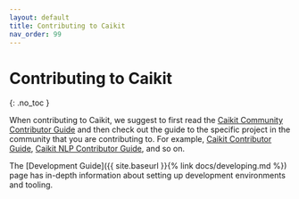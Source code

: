 ```yaml
---
layout: default
title: Contributing to Caikit
nav_order: 99
---
```


# Contributing to Caikit
{: .no_toc }

When contributing to Caikit, we suggest to first read the [Caikit Community Contributor Guide](https://github.com/caikit/community/blob/main/CONTRIBUTING.md) and then check out the guide to the specific project in the community that you are contributing to. For example, [Caikit Contributor Guide](https://github.com/caikit/caikit/blob/main/CONTRIBUTING.md), [Caikit NLP Contributor Guide](https://github.com/caikit/caikit-nlp/blob/main/CONTRIBUTING.md), and so on.

The [Development Guide]({{ site.baseurl }}{% link docs/developing.md %}) page has in-depth information about setting up development environments and tooling.
